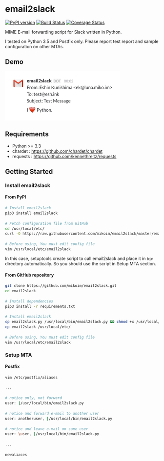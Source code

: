 # email2slack

[![PyPI version](https://badge.fury.io/py/email2slack.svg)](https://badge.fury.io/py/email2slack)
[![Build Status](https://travis-ci.org/mikoim/email2slack.svg?branch=master)](https://travis-ci.org/mikoim/email2slack)
[![Coverage Status](https://coveralls.io/repos/github/mikoim/email2slack/badge.svg?branch=master)](https://coveralls.io/github/mikoim/email2slack?branch=master)

MIME E-mail forwarding script for Slack written in Python.

I tested on Python 3.5 and Postfix only.
Please report test report and sample configuration on other MTAs.

## Demo

![Slack](slack-demo.png)

## Requirements

 - Python >= 3.3
 - chardet  : https://github.com/chardet/chardet
 - requests : https://github.com/kennethreitz/requests

## Getting Started

### Install email2slack

#### From PyPI

```bash
# Install email2slack
pip3 install email2slack

# Fetch configuration file from GitHub
cd /usr/local/etc/
curl -O https://raw.githubusercontent.com/mikoim/email2slack/master/email2slack

# Before using, You must edit config file
vim /usr/local/etc/email2slack
```

In this case, setuptools create script to call email2slack and place it in ```bin``` directory automatically.
So you should use the script in Setup MTA section.

#### From GitHub repository

```bash
git clone https://github.com/mikoim/email2slack.git
cd email2slack

# Install dependencies
pip3 install -r requirements.txt

# Install email2slack
cp email2slack.py /usr/local/bin/email2slack.py && chmod +x /usr/local/bin/email2slack.py
cp email2slack /usr/local/etc/

# Before using, You must edit config file
vim /usr/local/etc/email2slack
```

### Setup MTA

#### Postfix

```bash
vim /etc/postfix/aliases

...

# notice only, not forward
user: |/usr/local/bin/email2slack.py

# notice and forward e-mail to another user
user: anotheruser, |/usr/local/bin/email2slack.py

# notice and leave e-mail on same user
user: \user, |/usr/local/bin/email2slack.py

...

newaliases
```

